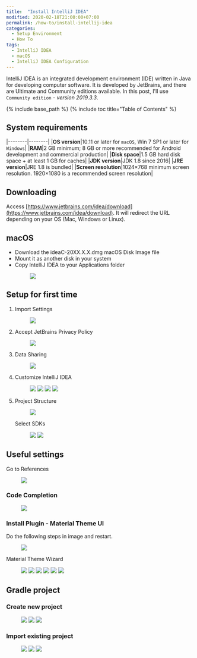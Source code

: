 ```yaml
---
title:  "Install IntelliJ IDEA"
modified: 2020-02-18T21:00:00+07:00
permalink: /how-to/install-intellij-idea
categories: 
  - Setup Environment
  - How To
tags:
  - IntelliJ IDEA
  - macOS
  - IntelliJ IDEA Configuration
---
```


IntelliJ IDEA is an integrated development environment (IDE) written in Java for developing computer software. It is developed by JetBrains, and there are Ultimate and Community editions available. In this post, I'll use `Community edition` - *version 2019.3.3*.

{% include base_path %}
{% include toc title="Table of Contents" %}

## System requirements

|--------|--------|
|**OS version**|10.11 or later for `macOS`, Win 7 SP1 or later for `Windows`|
|**RAM**|2 GB minimum; 8 GB or more recommended for Android development and commercial production|
|**Disk space**|1.5 GB hard disk space + at least 1 GB for caches|
|**JDK version**|JDK 1.8 since 2016|
|**JRE version**|JRE 1.8 is bundled|
|**Screen resolution**|1024×768 minimum screen resolution. 1920×1080 is a recommended screen resolution|

## Downloading
Access [https://www.jetbrains.com/idea/download](https://www.jetbrains.com/idea/download).
It will redirect the URL depending on your OS (Mac, Windows or Linux).

## macOS
- Download the ideaC-20XX.X.X.dmg macOS Disk Image file
- Mount it as another disk in your system
- Copy IntelliJ IDEA to your Applications folder
    <figure class='half'>
        <a href="{{ site.baseurl }}/images/20200217/copy-to-application-folder.png"><img src="{{ site.baseurl }}/images/20200217/copy-to-application-folder.png"></a>
    </figure>

## Setup for first time
1. Import Settings
    <figure class='half'>
        <a href="{{ site.baseurl }}/images/20200217/setup-import-settings.png"><img src="{{ site.baseurl }}/images/20200217/setup-import-settings.png"></a>
    </figure>

2. Accept JetBrains Privacy Policy
    <figure class='half'>
        <a href="{{ site.baseurl }}/images/20200217/setup-agreement.png"><img src="{{ site.baseurl }}/images/20200217/setup-agreement.png"></a>
    </figure>

3. Data Sharing
    <figure class='half'>
        <a href="{{ site.baseurl }}/images/20200217/setup-data-sharing.png"><img src="{{ site.baseurl }}/images/20200217/setup-data-sharing.png"></a>
    </figure>

4. Customize IntelliJ IDEA
    <figure class='half'>
        <a href="{{ site.baseurl }}/images/20200217/featured-1.png"><img src="{{ site.baseurl }}/images/20200217/featured-1.png"></a>
        <a href="{{ site.baseurl }}/images/20200217/featured-2.png"><img src="{{ site.baseurl }}/images/20200217/featured-2.png"></a>
        <a href="{{ site.baseurl }}/images/20200217/featured-3.png"><img src="{{ site.baseurl }}/images/20200217/featured-3.png"></a>
        <a href="{{ site.baseurl }}/images/20200217/featured-4.png"><img src="{{ site.baseurl }}/images/20200217/featured-4.png"></a>
    </figure>

5. Project Structure
    <figure class='half'>
        <a href="{{ site.baseurl }}/images/20200217/structure.png"><img src="{{ site.baseurl }}/images/20200217/structure.png"></a>
    </figure>

    Select SDKs
    <figure class='half'>
        <a href="{{ site.baseurl }}/images/20200217/structure-project-sdk.png"><img src="{{ site.baseurl }}/images/20200217/structure-project-sdk.png"></a>
        <a href="{{ site.baseurl }}/images/20200217/structure-platform-sdk.png"><img src="{{ site.baseurl }}/images/20200217/structure-platform-sdk.png"></a>
    </figure>

## Useful settings
Go to References
<figure class='half'>
    <a href="{{ site.baseurl }}/images/20200217/references.png"><img src="{{ site.baseurl }}/images/20200217/references.png"></a>
</figure>

### Code Completion
<figure class='half'>
    <a href="{{ site.baseurl }}/images/20200217/code-completion.png"><img src="{{ site.baseurl }}/images/20200217/code-completion.png"></a>
</figure>

### Install Plugin - Material Theme UI
Do the following steps in image and restart.
<figure class='half'>
    <a href="{{ site.baseurl }}/images/20200217/install-plugin.png"><img src="{{ site.baseurl }}/images/20200217/install-plugin.png"></a>
</figure>

Material Theme Wizard
<figure class='half'>
    <a href="{{ site.baseurl }}/images/20200217/plugin-theme-1.png"><img src="{{ site.baseurl }}/images/20200217/plugin-theme-1.png"></a>
    <a href="{{ site.baseurl }}/images/20200217/plugin-theme-2.png"><img src="{{ site.baseurl }}/images/20200217/plugin-theme-2.png"></a>
    <a href="{{ site.baseurl }}/images/20200217/plugin-theme-3.png"><img src="{{ site.baseurl }}/images/20200217/plugin-theme-3.png"></a>
    <a href="{{ site.baseurl }}/images/20200217/plugin-theme-4.png"><img src="{{ site.baseurl }}/images/20200217/plugin-theme-4.png"></a>
    <a href="{{ site.baseurl }}/images/20200217/plugin-theme-5.png"><img src="{{ site.baseurl }}/images/20200217/plugin-theme-5.png"></a>
    <a href="{{ site.baseurl }}/images/20200217/plugin-theme-6.png"><img src="{{ site.baseurl }}/images/20200217/plugin-theme-6.png"></a>
</figure>


## Gradle project
### Create new project
<figure class='third'>
    <a href="{{ site.baseurl }}/images/20200217/create-gradle-project-1.png"><img src="{{ site.baseurl }}/images/20200217/create-gradle-project-1.png"></a>
    <a href="{{ site.baseurl }}/images/20200217/create-gradle-project-2.png"><img src="{{ site.baseurl }}/images/20200217/create-gradle-project-2.png"></a>
    <a href="{{ site.baseurl }}/images/20200217/create-gradle-project-3.png"><img src="{{ site.baseurl }}/images/20200217/create-gradle-project-3.png"></a>
</figure>

### Import existing project
<figure class='third'>
    <a href="{{ site.baseurl }}/images/20200217/import-gradle-project-1.png"><img src="{{ site.baseurl }}/images/20200217/import-gradle-project-1.png"></a>
    <a href="{{ site.baseurl }}/images/20200217/import-gradle-project-2.png"><img src="{{ site.baseurl }}/images/20200217/import-gradle-project-2.png"></a>
    <a href="{{ site.baseurl }}/images/20200217/import-gradle-project-3.png"><img src="{{ site.baseurl }}/images/20200217/import-gradle-project-3.png"></a>
</figure>
